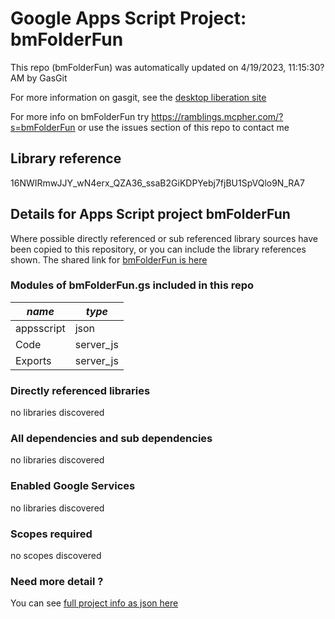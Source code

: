 # Google Apps Script Project: bmFolderFun
This repo (bmFolderFun) was automatically updated on 4/19/2023, 11:15:30?AM by GasGit

For more information on gasgit, see the [desktop liberation site](https://ramblings.mcpher.com/drive-sdk-and-github/migrategasgit/ "desktop liberation")

For more info on bmFolderFun try https://ramblings.mcpher.com/?s=bmFolderFun or use the issues section of this repo to contact me
## Library reference
16NWIRmwJJY_wN4erx_QZA36_ssaB2GiKDPYebj7fjBU1SpVQlo9N_RA7


## Details for Apps Script project bmFolderFun
Where possible directly referenced or sub referenced library sources have been copied to this repository, or you can include the library references shown. 
The shared link for [bmFolderFun is here](https://script.google.com/d/16NWIRmwJJY_wN4erx_QZA36_ssaB2GiKDPYebj7fjBU1SpVQlo9N_RA7/edit?usp=sharing "open in the GAS IDE")

### Modules of bmFolderFun.gs included in this repo
*name*|*type*
--- | --- 
appsscript| json
Code| server_js
Exports| server_js
### Directly referenced libraries
no libraries discovered
### All dependencies and sub dependencies
no libraries discovered
### Enabled Google Services
no libraries discovered
### Scopes required
no scopes discovered
### Need more detail ?
You can see [full project info as json here](info.json)
